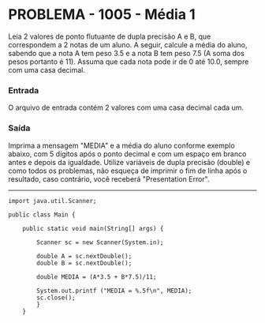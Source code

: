 # PROBLEMA - 1005 - Média 1

Leia 2 valores de ponto flutuante de dupla precisão A e B, que correspondem a 2 notas de um aluno. A seguir, calcule a média do aluno, sabendo que a nota A tem peso 3.5 e a nota B tem peso 7.5 (A soma dos pesos portanto é 11). Assuma que cada nota pode ir de 0 até 10.0, sempre com uma casa decimal.

### Entrada
O arquivo de entrada contém 2 valores com uma casa decimal cada um.

### Saída
Imprima a mensagem "MEDIA" e a média do aluno conforme exemplo abaixo, com 5 dígitos após o ponto decimal e com um espaço em branco antes e depois da igualdade. Utilize variáveis de dupla precisão (double) e como todos os problemas, não esqueça de imprimir o fim de linha após o resultado, caso contrário, você receberá "Presentation Error".

-------------------------------------------------------------------------------------------------------------------

```
import java.util.Scanner;

public class Main {
 
    public static void main(String[] args) {
        
        Scanner sc = new Scanner(System.in);
		
        double A = sc.nextDouble();
        double B = sc.nextDouble();
        
		double MEDIA = (A*3.5 + B*7.5)/11;
        
		System.out.printf ("MEDIA = %.5f\n", MEDIA);
        sc.close();
		}
    }
```
